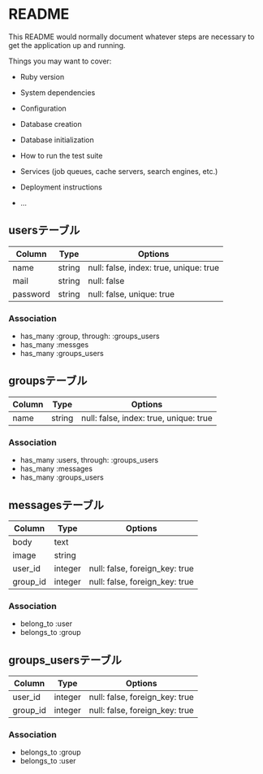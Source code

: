 # README

This README would normally document whatever steps are necessary to get the
application up and running.

Things you may want to cover:

* Ruby version

* System dependencies

* Configuration

* Database creation

* Database initialization

* How to run the test suite

* Services (job queues, cache servers, search engines, etc.)

* Deployment instructions

* ...
## usersテーブル
|Column|Type|Options|
|------|----|-------|
|name|string|null: false, index: true, unique: true|
|mail|string|null: false|
|password|string|null: false, unique: true|

### Association
- has_many :group, through: :groups_users
- has_many :messges
- has_many :groups_users

## groupsテーブル
|Column|Type|Options|
|------|----|-------|
|name|string|null: false, index: true, unique: true|

### Association
- has_many :users, through: :groups_users
- has_many :messages
- has_many :groups_users


## messagesテーブル
|Column|Type|Options|
|------|----|-------|
|body|text||
|image|string||
|user_id|integer|null: false, foreign_key: true|
|group_id|integer|null: false, foreign_key: true|

### Association
- belong_to :user
- belongs_to :group

## groups_usersテーブル
|Column|Type|Options|
|------|----|-------|
|user_id|integer|null: false, foreign_key: true|
|group_id|integer|null: false, foreign_key: true|

### Association
- belongs_to :group
- belongs_to :user